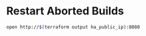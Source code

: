 Restart Aborted Builds
======================

```bash
open http://$(terraform output ha_public_ip):8080
```